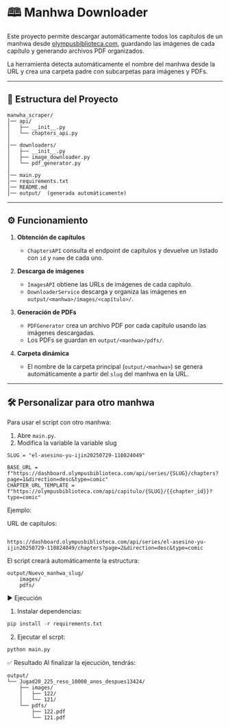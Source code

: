 # 🕮 Manhwa Downloader

Este proyecto permite descargar automáticamente todos los capítulos de un manhwa desde [olympusbiblioteca.com](https://olympusbiblioteca.com), guardando las imágenes de cada capítulo y generando archivos PDF organizados.  

La herramienta detecta automáticamente el nombre del manhwa desde la URL y crea una carpeta padre con subcarpetas para imágenes y PDFs.  

---

## 📂 Estructura del Proyecto
```
manwha_scraper/
│── api/
│   ├── __init__.py
│   └── chapters_api.py
│
│── downloaders/
│   ├── __init__.py
│   ├── image_downloader.py
│   └── pdf_generator.py
│
│── main.py
│── requirements.txt
│── README.md
│── output/  (generada automáticamente)
```
---

## ⚙️ Funcionamiento

1. **Obtención de capítulos**  
   - `ChaptersAPI` consulta el endpoint de capítulos y devuelve un listado con `id` y `name` de cada uno.

2. **Descarga de imágenes**  
   - `ImagesAPI` obtiene las URLs de imágenes de cada capítulo.
   - `DownloaderService` descarga y organiza las imágenes en `output/<manhwa>/images/<capítulo>/`.

3. **Generación de PDFs**  
   - `PDFGenerator` crea un archivo PDF por cada capítulo usando las imágenes descargadas.
   - Los PDFs se guardan en `output/<manhwa>/pdfs/`.

4. **Carpeta dinámica**  
   - El nombre de la carpeta principal (`output/<manhwa>`) se genera automáticamente a partir del `slug` del manhwa en la URL.

---

## 🛠️ Personalizar para otro manhwa

Para usar el script con otro manhwa:

1. Abre `main.py`.
2. Modifica la variable la variable slug 

```
SLUG = "el-asesino-yu-ijin20250729-110824049"

BASE_URL = f"https://dashboard.olympusbiblioteca.com/api/series/{SLUG}/chapters?page=1&direction=desc&type=comic"
CHAPTER_URL_TEMPLATE = f"https://olympusbiblioteca.com/api/capitulo/{SLUG}/{{chapter_id}}?type=comic"
```
Ejemplo:

URL de capítulos:
```

https://dashboard.olympusbiblioteca.com/api/series/el-asesino-yu-ijin20250729-110824049/chapters?page=2&direction=desc&type=comic
```

El script creará automáticamente la estructura:
```
output/Nuevo_manhwa_slug/
    images/
    pdfs/
```
▶️ Ejecución
1. Instalar dependencias:
```python
pip install -r requirements.txt
```
2. Ejecutar el scrpt:
```python
python main.py
```

✅ Resultado
Al finalizar la ejecución, tendrás:
```
output/
└── Jugad20_225_reso_10000_anos_despues13424/
    ├── images/
    │   ├── 122/
    │   └── 121/
    └── pdfs/
        ├── 122.pdf
        └── 121.pdf
```
